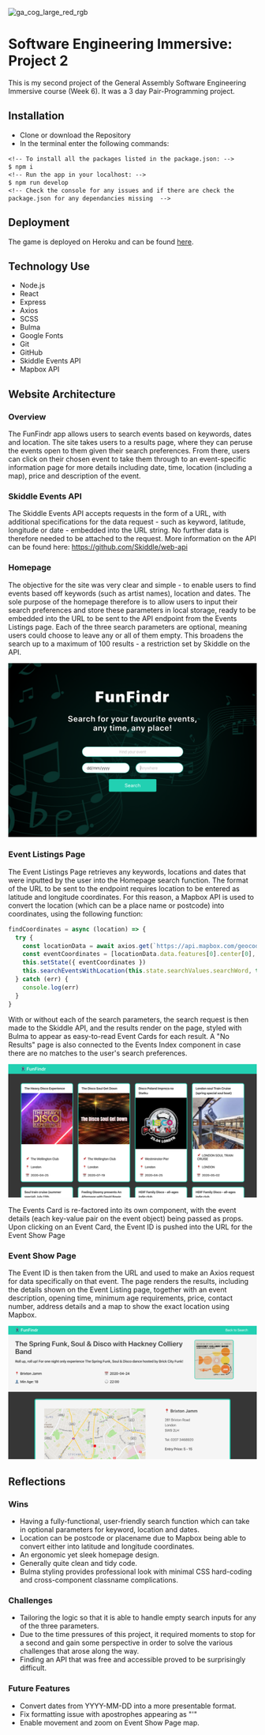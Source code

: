 ![ga_cog_large_red_rgb](https://cloud.githubusercontent.com/assets/40461/8183776/469f976e-1432-11e5-8199-6ac91363302b.png)

# Software Engineering Immersive: Project 2
This is my second project of the General Assembly Software Engineering Immersive course (Week 6). It was a 3 day Pair-Programming project.

## Installation

* Clone or download the Repository
* In the terminal enter the following commands:

```
<!-- To install all the packages listed in the package.json: -->
$ npm i
<!-- Run the app in your localhost: -->
$ npm run develop
<!-- Check the console for any issues and if there are check the package.json for any dependancies missing  -->
```

## Deployment

The game is deployed on Heroku and can be found [here](fun-findr.herokuapp.com).

## Technology Use

* Node.js
* React
* Express
* Axios
* SCSS
* Bulma
* Google Fonts
* Git
* GitHub
* Skiddle Events API
* Mapbox API

## Website Architecture

### Overview

The FunFindr app allows users to search events based on keywords, dates and location. The site takes users to a results page, where they can peruse the events open to them given their search preferences. From there, users can click on their chosen event to take them through to an event-specific information page for more details including date, time, location (including a map), price and description of the event.

### Skiddle Events API

The Skiddle Events API accepts requests in the form of a URL, with additional specifications for the data request - such as keyword, latitude, longitude or date - embedded into the URL string. No further data is therefore needed to be attached to the request. More information on the API can be found here: https://github.com/Skiddle/web-api

### Homepage

The objective for the site was very clear and simple - to enable users to find events based off keywords (such as artist names), location and dates. The sole purpose of the homepage therefore is to allow users to input their search preferences and store these parameters in local storage, ready to be embedded into the URL to be sent to the API endpoint from the Events Listings page. Each of the three search parameters are optional, meaning users could choose to leave any or all of them empty. This broadens the search up to a maximum of 100 results - a restriction set by Skiddle on the API.

![Homepage](src/assets/Homepage.png)

### Event Listings Page

The Event Listings Page retrieves any keywords, locations and dates that were inputted by the user into the Homepage search function. The format of the URL to be sent to the endpoint requires location to be entered as latitude and longitude coordinates. For this reason, a Mapbox API is used to convert the location (which can be a place name or postcode) into coordinates, using the following function:

```JavaScript
findCoordinates = async (location) => {
  try {
    const locationData = await axios.get(`https://api.mapbox.com/geocoding/v5/mapbox.places/${location}.json?&access_token=${mapboxToken}`)
    const eventCoordinates = [locationData.data.features[0].center[0], locationData.data.features[0].center[1]]
    this.setState({ eventCoordinates })
    this.searchEventsWithLocation(this.state.searchValues.searchWord, this.state.searchValues.searchDate, this.state.eventCoordinates[0], this.state.eventCoordinates[1])
  } catch (err) {
    console.log(err)
  }
}
```

With or without each of the search parameters, the search request is then made to the Skiddle API, and the results render on the page, styled with Bulma to appear as easy-to-read Event Cards for each result. A "No Results" page is also connected to the Events Index component in case there are no matches to the user's search preferences.

![EventIndex](src/assets/EventIndex.png)

The Events Card is re-factored into its own component, with the event details (each key-value pair on the event object) being passed as props. Upon clicking on an Event Card, the Event ID is pushed into the URL for the Event Show Page

### Event Show Page

The Event ID is then taken from the URL and used to make an Axios request for data specifically on that event. The page renders the results, including the details shown on the Event Listing page, together with an event description, opening time, minimum age requirements, price, contact number, address details and a map to show the exact location using Mapbox.

![EventShow](src/assets/EventShow.png)

## Reflections

### Wins

* Having a fully-functional, user-friendly search function which can take in optional parameters for keyword, location and dates.
* Location can be postcode or placename due to Mapbox being able to convert either into latitude and longitude coordinates.
* An ergonomic yet sleek homepage design.
* Generally quite clean and tidy code.
* Bulma styling provides professional look with minimal CSS hard-coding and cross-component classname complications.

### Challenges

* Tailoring the logic so that it is able to handle empty search inputs for any of the three parameters.
* Due to the time pressures of this project, it required moments to stop for a second and gain some perspective in order to solve the various challenges that arose along the way.
* Finding an API that was free and accessible proved to be surprisingly difficult.

### Future Features

* Convert dates from YYYY-MM-DD into a more presentable format.
* Fix formatting issue with apostrophes appearing as "&#39;"
* Enable movement and zoom on Event Show Page map.